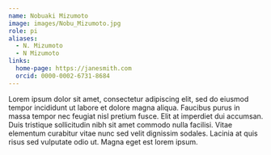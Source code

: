 ```yaml
---
name: Nobuaki Mizumoto
image: images/Nobu_Mizumoto.jpg
role: pi
aliases:
  - N. Mizumoto
  - N Mizumoto
links:
  home-page: https://janesmith.com
  orcid: 0000-0002-6731-8684
---
```


Lorem ipsum dolor sit amet, consectetur adipiscing elit, sed do eiusmod tempor incididunt ut labore et dolore magna aliqua.
Faucibus purus in massa tempor nec feugiat nisl pretium fusce.
Elit at imperdiet dui accumsan.
Duis tristique sollicitudin nibh sit amet commodo nulla facilisi.
Vitae elementum curabitur vitae nunc sed velit dignissim sodales.
Lacinia at quis risus sed vulputate odio ut.
Magna eget est lorem ipsum.

